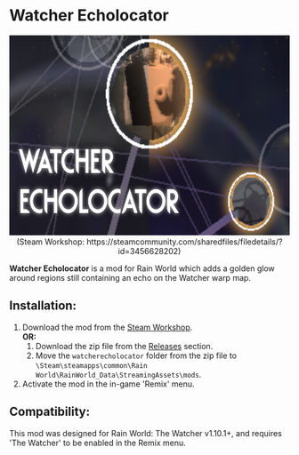 # Watcher Echolocator
<p align="center">
  <img width="640" height="360" src="WatcherEcholocator/thumbnail.png">
  <br/>
  (Steam Workshop: https://steamcommunity.com/sharedfiles/filedetails/?id=3456628202)
</p>

**Watcher Echolocator** is a mod for Rain World which adds a golden glow around regions still containing an echo on the Watcher warp map.

## Installation:
1. Download the mod from the [Steam Workshop](https://steamcommunity.com/sharedfiles/filedetails/?id=3456628202).\
**OR:**
    1. Download the zip file from the [Releases](https://github.com/SabreML/WatcherEcholocator/releases) section.
    2. Move the `watcherecholocator` folder from the zip file to `\Steam\steamapps\common\Rain World\RainWorld_Data\StreamingAssets\mods`.
2. Activate the mod in the in-game 'Remix' menu.

## Compatibility:
This mod was designed for Rain World: The Watcher v1.10.1+, and requires 'The Watcher' to be enabled in the Remix menu.